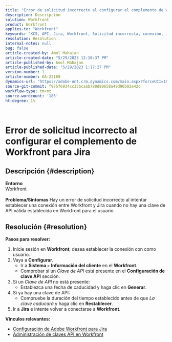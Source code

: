 ```yaml
---
title: "Error de solicitud incorrecto al configurar el complemento de Workfront para Jira"
description: Descripción
solution: Workfront
product: Workfront
applies-to: "Workfront"
keywords: "KCS, API, Jira, Workfront, Solicitud incorrecta, conexión, inicio de sesión"
resolution: Resolution
internal-notes: null
bug: false
article-created-by: Amol Mahajan
article-created-date: "5/29/2023 12:10:37 PM"
article-published-by: Amol Mahajan
article-published-date: "5/29/2023 1:17:27 PM"
version-number: 1
article-number: KA-22169
dynamics-url: "https://adobe-ent.crm.dynamics.com/main.aspx?forceUCI=1&pagetype=entityrecord&etn=knowledgearticle&id=937af3cf-19fe-ed11-8f6e-6045bd0065f9"
source-git-commit: f975f6934cc35bcaab780d80658a49d96b02e42c
workflow-type: tm+mt
source-wordcount: '185'
ht-degree: 1%

---
```


# Error de solicitud incorrecto al configurar el complemento de Workfront para Jira

## Descripción {#description}

<b>Entorno</b><br>Workfront<br> <br><b>Problema/Síntomas</b>
Hay un error de solicitud incorrecto al intentar establecer una conexión entre Workfront y Jira cuando no hay una clave de API válida establecida en Workfront para el usuario.


## Resolución {#resolution}

<b>Pasos para resolver:</b>
1. Inicie sesión en <b>Workfront</b>, desea establecer la conexión con como usuario.
2. Vaya a <b>Configurar</b>.
   - Ir a <b>Sistema</b> `>`  <b>Información del cliente</b> en el <b>Workfront</b>.
   - Comprobar si un *Clave de API* está presente en el <b>Configuración de clave API</b> sección.
3. Si un *Clave de API* no está presente:
   - Establezca una fecha de caducidad y haga clic en <b>Generar</b>.
4. Si ya hay una clave de API:
   - Compruebe la duración del tiempo establecido antes de que *La clave caducará* y haga clic en <b>Restablecer</b>.
5. Ir a <b>Jira</b> e intente volver a conectarse a <b>Workfront</b>.



<b>Vínculos relevantes:</b>
- [Configuración de Adobe Workfront para Jira](https://experienceleague.adobe.com/docs/workfront/using/adobe-workfront-integrations/workfront-for-jira/configure-workfront-for-jira.html?lang=en)
- [Administración de claves API en Workfront](https://experienceleague.adobe.com/docs/workfront/using/administration-and-setup/manage-wf/security/manage-api-keys.html?lang=en)

